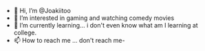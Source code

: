 - 👋 Hi, I’m @Joakiitoo
- 👀 I’m interested in gaming and watching comedy movies
- 🌱 I’m currently learning... i don't even know what am I learning at college.
- 📫 How to reach me ... don't reach me-

<!---
Joakiitoo/Joakiitoo is a ✨ special ✨ repository because its `README.md` (this file) appears on your GitHub profile.
You can click the Preview link to take a look at your changes.
--->
